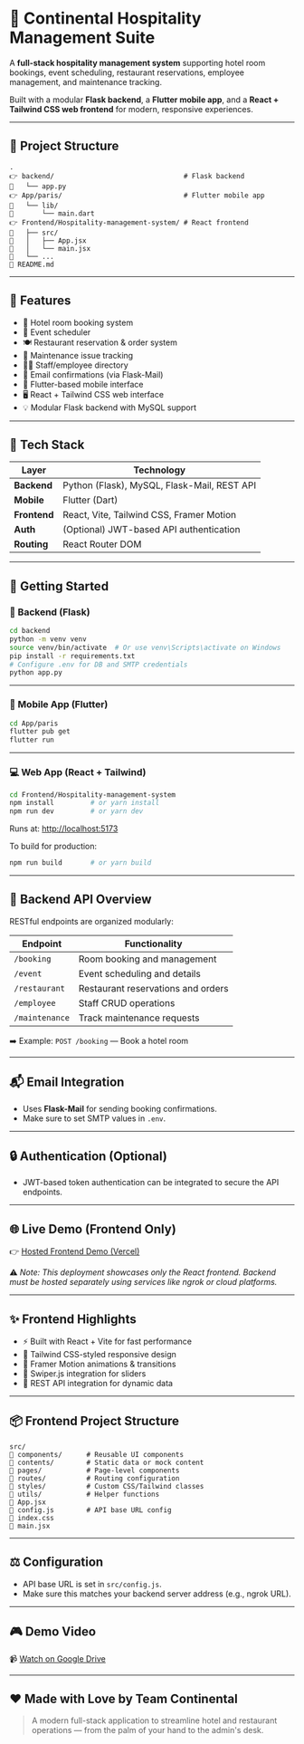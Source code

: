 # 🏨 Continental Hospitality Management Suite

A **full-stack hospitality management system** supporting hotel room bookings, event scheduling, restaurant reservations, employee management, and maintenance tracking.

Built with a modular **Flask backend**, a **Flutter mobile app**, and a **React + Tailwind CSS web frontend** for modern, responsive experiences.

---

## 📁 Project Structure

```plaintext
.
👉 backend/                                # Flask backend
📌   └── app.py
👉 App/paris/                              # Flutter mobile app
📌   └── lib/
📌       └── main.dart
👉 Frontend/Hospitality-management-system/ # React frontend
📌   ├── src/
📌   │   ├── App.jsx
📌   │   └── main.jsx
📌   └── ...
📌 README.md
```

---

## 🚀 Features

* 🏯 Hotel room booking system
* 📅 Event scheduler
* 🍽️ Restaurant reservation & order system
* 🧹 Maintenance issue tracking
* 👨‍💼 Staff/employee directory
* 📧 Email confirmations (via Flask-Mail)
* 📱 Flutter-based mobile interface
* 🖥️ React + Tailwind CSS web interface
* 💡 Modular Flask backend with MySQL support

---

## 🧐 Tech Stack

| Layer        | Technology                                  |
| ------------ | ------------------------------------------- |
| **Backend**  | Python (Flask), MySQL, Flask-Mail, REST API |
| **Mobile**   | Flutter (Dart)                              |
| **Frontend** | React, Vite, Tailwind CSS, Framer Motion    |
| **Auth**     | (Optional) JWT-based API authentication     |
| **Routing**  | React Router DOM                            |

---

## 🔧 Getting Started

### 🐍 Backend (Flask)

```bash
cd backend
python -m venv venv
source venv/bin/activate  # Or use venv\Scripts\activate on Windows
pip install -r requirements.txt
# Configure .env for DB and SMTP credentials
python app.py
```

---

### 📱 Mobile App (Flutter)

```bash
cd App/paris
flutter pub get
flutter run
```

---

### 💻 Web App (React + Tailwind)

```bash
cd Frontend/Hospitality-management-system
npm install         # or yarn install
npm run dev         # or yarn dev
```

Runs at: [http://localhost:5173](http://localhost:5173)

To build for production:

```bash
npm run build       # or yarn build
```

---

## 💠 Backend API Overview

RESTful endpoints are organized modularly:

| Endpoint       | Functionality                      |
| -------------- | ---------------------------------- |
| `/booking`     | Room booking and management        |
| `/event`       | Event scheduling and details       |
| `/restaurant`  | Restaurant reservations and orders |
| `/employee`    | Staff CRUD operations              |
| `/maintenance` | Track maintenance requests         |

➡️ Example: `POST /booking` — Book a hotel room

---

## 📬 Email Integration

* Uses **Flask-Mail** for sending booking confirmations.
* Make sure to set SMTP values in `.env`.

---

## 🔒 Authentication (Optional)

* JWT-based token authentication can be integrated to secure the API endpoints.

---

## 🌐 Live Demo (Frontend Only)

👉 [Hosted Frontend Demo (Vercel)](https://hospitality-management-system-3z1z-4ceipl064-actinkers-projects.vercel.app)

⚠️ *Note: This deployment showcases only the React frontend. Backend must be hosted separately using services like ngrok or cloud platforms.*

---

## ✨ Frontend Highlights

* ⚡ Built with React + Vite for fast performance
* 🎨 Tailwind CSS-styled responsive design
* 🌙 Framer Motion animations & transitions
* 🔄 Swiper.js integration for sliders
* 🔗 REST API integration for dynamic data

---

## 📦 Frontend Project Structure

```plaintext
src/
📌 components/      # Reusable UI components
📌 contents/        # Static data or mock content
📌 pages/           # Page-level components
📌 routes/          # Routing configuration
📌 styles/          # Custom CSS/Tailwind classes
📌 utils/           # Helper functions
📌 App.jsx
📌 config.js        # API base URL config
📌 index.css
📌 main.jsx
```

---

## ⚖️ Configuration

* API base URL is set in `src/config.js`.
* Make sure this matches your backend server address (e.g., ngrok URL).

---

## 🎮 Demo Video

📹 [Watch on Google Drive](https://drive.google.com/file/d/1KQLeWcc61L0FReqLQfV-EMo8kZkSjmG3/view?usp=sharing)

---

## ❤️ Made with Love by Team Continental

> A modern full-stack application to streamline hotel and restaurant operations — from the palm of your hand to the admin's desk.
